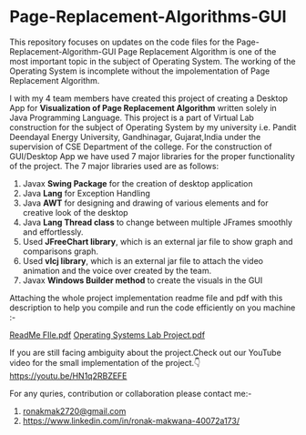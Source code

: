 # Page-Replacement-Algorithms-GUI

This repository focuses on updates on the code files for the Page-Replacement-Algorithm-GUI
Page Replacement Algorithm is one of the most important topic in the subject of Operating System. The working of the Operating System is incomplete without the impolementation of Page Replacement Algorithm.

I with my 4 team members have created this project of creating a Desktop App for **Visualization of Page Replacement Algorithm** written solely in Java Programming Language. This project is a part of Virtual Lab construction for the subject of Operating System by my university i.e. Pandit Deendayal Energy University, Gandhinagar, Gujarat,India under the supervision of CSE Department of the college.
For the construction of GUI/Desktop App we have used 7 major libraries for the proper functionality of the project. The 7 major libraries used are as follows:
1. Javax **Swing Package** for the creation of desktop application
2. Java **Lang** for Exception Handling
3. Java **AWT** for designing and drawing of various elements and for creative look of the desktop
4. Java **Lang Thread class** to change between multiple JFrames smoothly and effortlessly.
5. Used **JFreeChart library**, which is an external jar file to show graph and comparisons graph.
6. Used **vlcj library**, which is an external jar file to attach the video animation and the voice over created by the team.
7. Javax **Windows Builder method** to create the visuals in the GUI

Attaching the whole project implementation readme file and pdf with this description to help you compile and run the code efficiently on you machine :-

[ReadMe FIle.pdf](https://github.com/PrachiDoshi2170/Page-Replacement_Algorithm-GUI/files/6241533/ReadMe.FIle.pdf)
[Operating Systems Lab Project.pdf](https://github.com/PrachiDoshi2170/Page-Replacement_Algorithm-GUI/files/6241534/Operating.Systems.Lab.Project.pdf)

If you are still facing ambiguity about the project.Check out our YouTube video for the small implementation of the project.👇
https://youtu.be/HN1q2RBZEFE


For any quries, contribution or collaboration please contact me:-
1. ronakmak2720@gmail.com
2. https://www.linkedin.com/in/ronak-makwana-40072a173/

